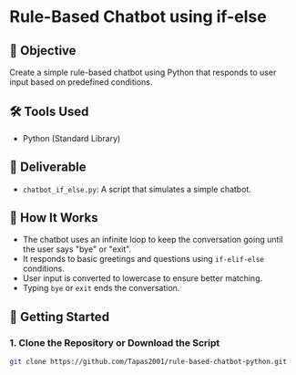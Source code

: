 # Rule-Based Chatbot using if-else

## 📌 Objective
Create a simple rule-based chatbot using Python that responds to user input based on predefined conditions.

## 🛠️ Tools Used
- Python (Standard Library)

## 📂 Deliverable
- `chatbot_if_else.py`: A script that simulates a simple chatbot.


## 🧠 How It Works
- The chatbot uses an infinite loop to keep the conversation going until the user says "bye" or "exit".
- It responds to basic greetings and questions using `if-elif-else` conditions.
- User input is converted to lowercase to ensure better matching.
- Typing `bye` or `exit` ends the conversation.

## 🚀 Getting Started

### 1. Clone the Repository or Download the Script
```bash
git clone https://github.com/Tapas2001/rule-based-chatbot-python.git
